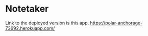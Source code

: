 # Notetaker

Link to the deployed version is this app.
https://polar-anchorage-73692.herokuapp.com/
